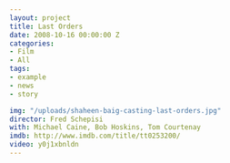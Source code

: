 ```yaml
---
layout: project
title: Last Orders
date: 2008-10-16 00:00:00 Z
categories:
- Film
- All
tags:
- example
- news
- story

img: "/uploads/shaheen-baig-casting-last-orders.jpg"
director: Fred Schepisi
with: Michael Caine, Bob Hoskins, Tom Courtenay
imdb: http://www.imdb.com/title/tt0253200/
video: y0j1xbnldn
---
```


